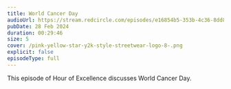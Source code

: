 ```yaml
---
title: World Cancer Day
audioUrl: https://stream.redcircle.com/episodes/e16854b5-353b-4c36-8dd8-90935b80160f/stream.mp3
pubDate: 28 Feb 2024
duration: 00:29:46
size: 5
cover: /pink-yellow-star-y2k-style-streetwear-logo-8-.png
explicit: false
episodeType: full
---
```

This episode of Hour of Excellence discusses World Cancer Day.